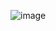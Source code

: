 ![image](https://github.com/KingGodSubin/team-selleaf-server/assets/156397954/1a23a7b4-39b2-4f98-9048-144c484dbd24)

